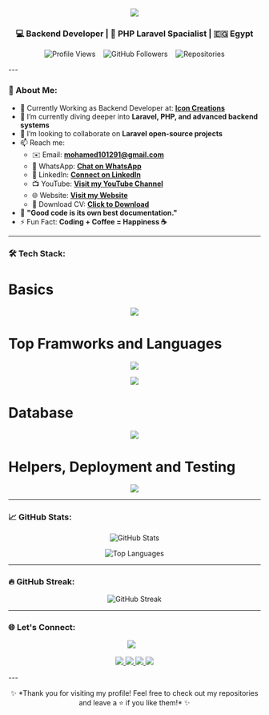 <!-- Hi there 👋 -->
<h1 align="center">
  <img src="https://readme-typing-svg.herokuapp.com/?lines=Hi,+I'm+Mohamed+Adel!;A+Passionate+Backend+Developer;Always+Learning+New+Things!&center=true&size=22">
</h1>

<h3 align="center">💻 Backend Developer | 🚀 PHP Laravel Spacialist | 🇪🇬 Egypt</h3>

<p align="center">
  <img src="https://komarev.com/ghpvc/?username=Mohamed-Adel-91&label=Profile%20views&color=0e75b6&style=flat" alt="Profile Views" />
  &nbsp;&nbsp;
  <img src="https://img.shields.io/github/followers/Mohamed-Adel-91?label=Followers&style=social" alt="GitHub Followers" />
  &nbsp;&nbsp;
  <img src="https://img.shields.io/badge/Repositories-🔰%2061-brightgreen" alt="Repositories" />
</p>
---

### 🚀 About Me:

- 🔭 Currently Working as Backend Developer at: **[Icon Creations](https://icon-creations.com/)**
- 🌱 I’m currently diving deeper into **Laravel, PHP, and advanced backend systems**
- 👯 I’m looking to collaborate on **Laravel open-source projects**
- 📫 Reach me:
  - ✉️ Email: **mohamed101291@gmail.com**
  - 📱 WhatsApp: **[Chat on WhatsApp](https://wa.me/201067000662)**
  - 💼 LinkedIn: **[Connect on LinkedIn](https://www.linkedin.com/in/mohamed-adel-661131245/)**
  - 📺 YouTube: **[Visit my YouTube Channel](https://www.youtube.com/@MohamedAdel-91)**
  - 🌐 Website: **[Visit my Website](https://your-website.com)**
  - 📄 Download CV: **[Click to Download](https://your-website.com/path-to-your-cv.pdf)**
- 🧠 **"Good code is its own best documentation."**
- ⚡ Fun Fact: **Coding + Coffee = Happiness ☕**

---


### 🛠️ Tech Stack:
  <h1>Basics</h1>
<p align="center">
  <img src="https://skillicons.dev/icons?i=js,html,css,bootstrap" />
</p>
  <h1>Top Framworks and Languages</h1>
<p align="center">
  <img src="https://skillicons.dev/icons?i=php,laravel" />
</p>
<p align="center">
  <img src="https://skillicons.dev/icons?i=ts,nodejs,express,nestjs" />
</p>
  <h1>Database</h1>
<p align="center">
  <img src="https://skillicons.dev/icons?i=mysql,mongodb,postgres,redis" />
</p>
  <h1>Helpers, Deployment and Testing</h1>
<p align="center">
  <img src="https://skillicons.dev/icons?i=bash,jest,docker,aws,git,github,vscode,notion" />
</p>


---

### 📈 GitHub Stats:

<p align="center">
  <img src="https://github-readme-stats.vercel.app/api?username=Mohamed-Adel-91&show_icons=true&theme=radical" alt="GitHub Stats" />
</p>

<p align="center">
  <img src="https://github-readme-stats.vercel.app/api/top-langs/?username=Mohamed-Adel-91&layout=compact&theme=radical" alt="Top Languages" />
</p>

---

### 🔥 GitHub Streak:
<p align="center">
  <img src="https://streak-stats.demolab.com?user=Mohamed-Adel-91&theme=radical&hide_border=true&border_radius=10" alt="GitHub Streak" />
</p>

---

### 🌐 Let's Connect:
<p align="center">
  <a href="https://github.com/Mohamed-Adel-91" target="_blank"><img src="https://img.shields.io/github/followers/Mohamed-Adel-91?label=Follow%20Me&style=social"></a>
  &nbsp;&nbsp;
<!--   <a href="https://www.linkedin.com/in/mohamed-adel-661131245/" target="_blank"><img src="https://img.shields.io/badge/-LinkedIn-blue?style=flat-square&logo=Linkedin&logoColor=white"></a> -->
</p>
<p align="center"> 
  <a href="mailto:mohamed101291@gmail.com" target="_blank">
    <img src="https://img.shields.io/badge/Email-D14836?style=for-the-badge&logo=gmail&logoColor=white">
  </a> 
  <a href="https://wa.me/201067000662" target="_blank">
    <img src="https://img.shields.io/badge/WhatsApp-25D366?style=for-the-badge&logo=whatsapp&logoColor=white">
  </a> 
  <a href="https://www.linkedin.com/in/mohamed-adel-661131245" target="_blank">
    <img src="https://img.shields.io/badge/LinkedIn-0077B5?style=for-the-badge&logo=linkedin&logoColor=white">
  </a> 
  <a href="https://www.youtube.com/@MohamedAdel-91" target="_blank">
    <img src="https://img.shields.io/badge/YouTube-FF0000?style=for-the-badge&logo=youtube&logoColor=white">
  </a> 
<!--   <a href="https://your-website.com" target="_blank">
    <img src="https://img.shields.io/badge/Website-000000?style=for-the-badge&logo=About.me&logoColor=white">
  </a>
  <a href="https://your-website.com/path-to-your-cv.pdf" target="_blank">
    <img src="https://img.shields.io/badge/Download_CV-FFA500?style=for-the-badge&logo=adobeacrobatreader&logoColor=white">
  </a>  -->
</p>
---

<p align="center">
  ✨ *Thank you for visiting my profile! Feel free to check out my repositories and leave a ⭐ if you like them!* ✨
</p>

